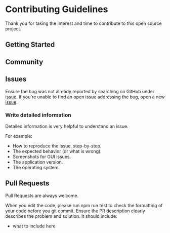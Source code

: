 # Contributing Guidelines

Thank you for taking the interest and time to contribute to this open source project.

## Getting Started

## Community

## Issues

Ensure the bug was not already reported by searching on GitHub under [issue](). If you're unable to find an open issue addressing the bug, open a new [issue]().

### Write detailed information

Detailed information is very helpful to understand an issue.

For example:

- How to reproduce the issue, step-by-step.
- The expected behavior (or what is wrong).
- Screenshots for GUI issues.
- The application version.
- The operating system.

## Pull Requests

Pull Requests are always welcome.

When you edit the code, please run npm run test to check the formatting of your code before you git commit.
Ensure the PR description clearly describes the problem and solution. It should include:

- what to include here
